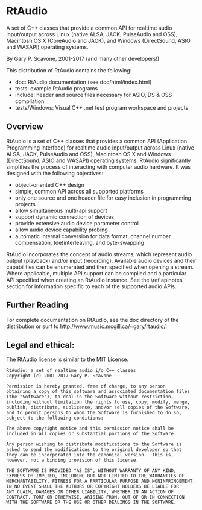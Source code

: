 # RtAudio

A set of C++ classes that provide a common API for realtime audio input/output across Linux (native ALSA, JACK, PulseAudio and OSS), Macintosh OS X (CoreAudio and JACK), and Windows (DirectSound, ASIO and WASAPI) operating systems.

By Gary P. Scavone, 2001-2017 (and many other developers!)

This distribution of RtAudio contains the following:

- doc:      RtAudio documentation (see doc/html/index.html)
- tests:    example RtAudio programs
- include:  header and source files necessary for ASIO, DS & OSS compilation
- tests/Windows: Visual C++ .net test program workspace and projects

## Overview

RtAudio is a set of C++ classes that provides a common API (Application Programming Interface) for realtime audio input/output across Linux (native ALSA, JACK, PulseAudio and OSS), Macintosh OS X and Windows (DirectSound, ASIO and WASAPI) operating systems.  RtAudio significantly simplifies the process of interacting with computer audio hardware.  It was designed with the following objectives:

  - object-oriented C++ design
  - simple, common API across all supported platforms
  - only one source and one header file for easy inclusion in programming projects
  - allow simultaneous multi-api support
  - support dynamic connection of devices
  - provide extensive audio device parameter control
  - allow audio device capability probing
  - automatic internal conversion for data format, channel number compensation, (de)interleaving, and byte-swapping

RtAudio incorporates the concept of audio streams, which represent audio output (playback) and/or input (recording).  Available audio devices and their capabilities can be enumerated and then specified when opening a stream.  Where applicable, multiple API support can be compiled and a particular API specified when creating an RtAudio instance.  See the \ref apinotes section for information specific to each of the supported audio APIs.

## Further Reading

For complete documentation on RtAudio, see the doc directory of the distribution or surf to http://www.music.mcgill.ca/~gary/rtaudio/.


## Legal and ethical:

The RtAudio license is similar to the MIT License.

    RtAudio: a set of realtime audio i/o C++ classes
    Copyright (c) 2001-2017 Gary P. Scavone

    Permission is hereby granted, free of charge, to any person
    obtaining a copy of this software and associated documentation files
    (the "Software"), to deal in the Software without restriction,
    including without limitation the rights to use, copy, modify, merge,
    publish, distribute, sublicense, and/or sell copies of the Software,
    and to permit persons to whom the Software is furnished to do so,
    subject to the following conditions:

    The above copyright notice and this permission notice shall be
    included in all copies or substantial portions of the Software.

    Any person wishing to distribute modifications to the Software is
    asked to send the modifications to the original developer so that
    they can be incorporated into the canonical version.  This is,
    however, not a binding provision of this license.

    THE SOFTWARE IS PROVIDED "AS IS", WITHOUT WARRANTY OF ANY KIND,
    EXPRESS OR IMPLIED, INCLUDING BUT NOT LIMITED TO THE WARRANTIES OF
    MERCHANTABILITY, FITNESS FOR A PARTICULAR PURPOSE AND NONINFRINGEMENT.
    IN NO EVENT SHALL THE AUTHORS OR COPYRIGHT HOLDERS BE LIABLE FOR
    ANY CLAIM, DAMAGES OR OTHER LIABILITY, WHETHER IN AN ACTION OF
    CONTRACT, TORT OR OTHERWISE, ARISING FROM, OUT OF OR IN CONNECTION
    WITH THE SOFTWARE OR THE USE OR OTHER DEALINGS IN THE SOFTWARE.
